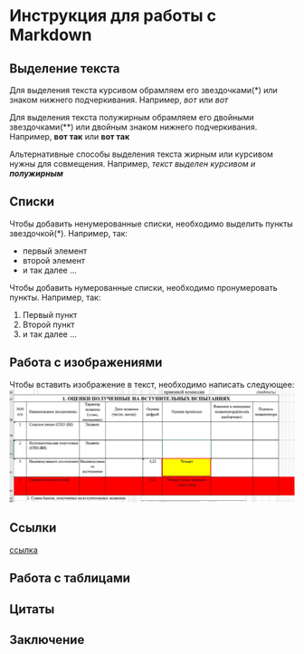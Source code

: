 # Инструкция для работы с Markdown

## Выделение текста

Для выделения текста курсивом обрамляем его звездочками(*) или знаком нижнего подчеркивания. Например, *вот* или _вот_

Для выделения текста полужирным обрамляем его двойными звездочками(**) или двойным знаком нижнего подчеркивания. Например, **вот так** или __вот так__

Альтернативные способы выделения текста жирным или курсивом нужны для совмещения. Например, _текст выделен курсивом и **полужирным**_

## Списки

Чтобы добавить ненумерованные списки, необходимо выделить пункты звездочкой(*). Например, так:
* первый элемент
* второй элемент
* и так далее ...

Чтобы добавить нумерованные списки, необходимо пронумеровать пункты. Например, так:
1. Первый пункт
2. Второй пункт
3. и так далее ...

## Работа с изображениями

Чтобы вставить изображение в текст, необходимо написать следующее:
![Таблица](file_20220624.jpeg)

## Ссылки

[ссылка](http://https://orpheusradio.ru/player/66/ "Радио Орфей")

## Работа с таблицами

## Цитаты

## Заключение